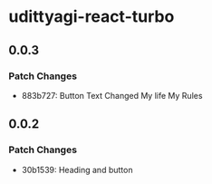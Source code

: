 # udittyagi-react-turbo

## 0.0.3

### Patch Changes

- 883b727: Button Text Changed
  My life My Rules

## 0.0.2

### Patch Changes

- 30b1539: Heading and button
